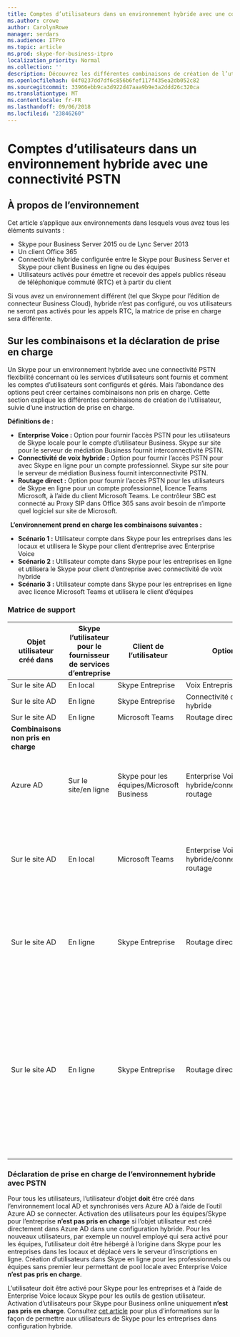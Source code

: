 ```yaml
---
title: Comptes d’utilisateurs dans un environnement hybride avec une connectivité PSTN
ms.author: crowe
author: CarolynRowe
manager: serdars
ms.audience: ITPro
ms.topic: article
ms.prod: skype-for-business-itpro
localization_priority: Normal
ms.collection: ''
description: Découvrez les différentes combinaisons de création de l’utilisateur et les combinaisons suivantes sont prises en charge ou non pris en charge.
ms.openlocfilehash: 04f0237dd7df6c856b6fef117f435ea2db052c82
ms.sourcegitcommit: 33966ebb9ca3d922d47aaa9b9e3a2ddd26c320ca
ms.translationtype: MT
ms.contentlocale: fr-FR
ms.lasthandoff: 09/06/2018
ms.locfileid: "23846260"
---
```

# <a name="user-accounts-in-a-hybrid-environment-with-pstn-connectivity"></a>Comptes d’utilisateurs dans un environnement hybride avec une connectivité PSTN

## <a name="about-the-environment"></a>À propos de l’environnement

Cet article s’applique aux environnements dans lesquels vous avez tous les éléments suivants : 
 
- Skype pour Business Server 2015 ou de Lync Server 2013 
- Un client Office 365 
- Connectivité hybride configurée entre le Skype pour Business Server et Skype pour client Business en ligne ou des équipes 
- Utilisateurs activés pour émettre et recevoir des appels publics réseau de téléphonique commuté (RTC) et à partir du client

 
Si vous avez un environnement différent (tel que Skype pour l’édition de connecteur Business Cloud), hybride n’est pas configuré, ou vos utilisateurs ne seront pas activés pour les appels RTC, la matrice de prise en charge sera différente.  

## <a name="about-the-combinations-and-the-supportability-statement"></a>Sur les combinaisons et la déclaration de prise en charge  

Un Skype pour un environnement hybride avec une connectivité PSTN flexibilité concernant où les services d’utilisateurs sont fournis et comment les comptes d’utilisateurs sont configurés et gérés. Mais l’abondance des options peut créer certaines combinaisons non pris en charge. Cette section explique les différentes combinaisons de création de l’utilisateur, suivie d’une instruction de prise en charge.


**Définitions de :**   
- **Enterprise Voice :** Option pour fournir l’accès PSTN pour les utilisateurs de Skype locale pour le compte d’utilisateur Business. Skype sur site pour le serveur de médiation Business fournit interconnectivité PSTN.  
- **Connectivité de voix hybride :** Option pour fournir l’accès PSTN pour avec Skype en ligne pour un compte professionnel. Skype sur site pour le serveur de médiation Business fournit interconnectivité PSTN. 
- **Routage direct :** Option pour fournir l’accès PSTN pour les utilisateurs de Skype en ligne pour un compte professionnel, licence Teams Microsoft, à l’aide du client Microsoft Teams. Le contrôleur SBC est connecté au Proxy SIP dans Office 365 sans avoir besoin de n’importe quel logiciel sur site de Microsoft.

  
**L’environnement prend en charge les combinaisons suivantes :**
- **Scénario 1 :** Utilisateur compte dans Skype pour les entreprises dans les locaux et utilisera le Skype pour client d’entreprise avec Enterprise Voice
- **Scénario 2 :** Utilisateur compte dans Skype pour les entreprises en ligne et utilisera le Skype pour client d’entreprise avec connectivité de voix hybride
- **Scénario 3 :** Utilisateur compte dans Skype pour les entreprises en ligne avec licence Microsoft Teams et utilisera le client d’équipes
 
### <a name="supportability-matrix"></a>Matrice de support


|**Objet utilisateur créé dans**  |**Skype l’utilisateur pour le fournisseur de services d’entreprise**|**Client de l’utilisateur**|**Option voix**|**Prise en charge**|
|---------|---------|---------|---------|--------|
|Sur le site AD| En local |Skype Entreprise   | Voix Entreprise   |Oui|
|Sur le site AD|En ligne| Skype Entreprise  | Connectivité de voix hybride   |Oui |
|Sur le site AD|En ligne |Microsoft Teams |Routage direct  |Oui |
|**Combinaisons non pris en charge**    | |         |         |
|Azure AD| Sur le site/en ligne | Skype pour les équipes/Microsoft Business|Enterprise Voice de voix hybride/connectivité/Direct routage  |Non, l’objet utilisateur doit être créé dans AD sur site tout d’abord |
|Sur le site AD  |En local| Microsoft Teams| Enterprise Voice de voix hybride/connectivité/Direct routage   |Non, client Microsoft Teams n’est pas pris en charge avec Skype sur site pour les entreprises |
|Sur le site AD  |En ligne |Skype Entreprise | Routage direct  | Non, Skype pour client d’entreprise n’est pas pris en charge avec le routage Direct  |
|Sur le site AD  |En ligne |Skype Entreprise  | Routage direct  |Non, routage Direct n'est pas pris en charge avec Skype pour Business client et utilisateur doit être activé pour Enterprise Voice sur Skype pour les entreprises tout d’abord  |
|   |         |         |         ||

### <a name="supportability-statement-for-the-hybrid-environment-with-pstn"></a>Déclaration de prise en charge de l’environnement hybride avec PSTN

Pour tous les utilisateurs, l’utilisateur d’objet **doit** être créé dans l’environnement local AD et synchronisés vers Azure AD à l’aide de l’outil Azure AD se connecter. Activation des utilisateurs pour les équipes/Skype pour l’entreprise **n’est pas pris en charge** si l’objet utilisateur est créé directement dans Azure AD dans une configuration hybride. Pour les nouveaux utilisateurs, par exemple un nouvel employé qui sera activé pour les équipes, l’utilisateur doit être hébergé à l’origine dans Skype pour les entreprises dans les locaux et déplacé vers le serveur d’inscriptions en ligne. Création d’utilisateurs dans Skype en ligne pour les professionnels ou équipes sans premier leur permettant de pool locale avec Enterprise Voice **n’est pas pris en charge**.
  

L’utilisateur doit être activé pour Skype pour les entreprises et à l’aide de Enterprise Voice locaux Skype pour les outils de gestion utilisateur. Activation d’utilisateurs pour Skype pour Business online uniquement **n’est pas pris en charge**. Consultez [cet article](https://docs.microsoft.com/skypeforbusiness/skype-for-business-hybrid-solutions/plan-your-phone-system-cloud-pbx-solution/enable-the-users-for-enterprise-voice-on-premises#special-considerations-when-enabling-users-for-enterprise-voice-on-premises) pour plus d’informations sur la façon de permettre aux utilisateurs de Skype pour les entreprises dans configuration hybride.